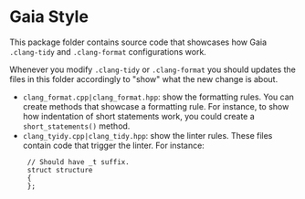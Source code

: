 # Gaia Style

This package folder contains source code that showcases how Gaia `.clang-tidy` and `.clang-format` configurations work.

Whenever you modify `.clang-tidy` or `.clang-format` you should updates the files in this folder accordingly to "show"
what the new change is about.

* `clang_format.cpp|clang_format.hpp`: show the formatting rules. You can create methods that showcase a formatting rule.
   For instance, to show how indentation of short statements work, you could create a `short_statements()` method.
* `clang_tyidy.cpp|clang_tidy.hpp`: show the linter rules. These files contain code that trigger the linter. 
   For instance: 
   ```
    // Should have _t suffix.
    struct structure
    {
    };
  ```
